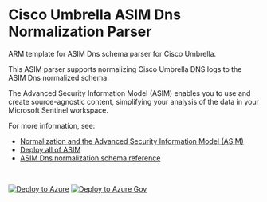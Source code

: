 # Cisco Umbrella ASIM Dns Normalization Parser

ARM template for ASIM Dns schema parser for Cisco Umbrella.

This ASIM parser supports normalizing Cisco Umbrella DNS logs to the ASIM Dns normalized schema.


The Advanced Security Information Model (ASIM) enables you to use and create source-agnostic content, simplifying your analysis of the data in your Microsoft Sentinel workspace.

For more information, see:

- [Normalization and the Advanced Security Information Model (ASIM)](https://aka.ms/AboutASIM)
- [Deploy all of ASIM](https://aka.ms/DeployASIM)
- [ASIM Dns normalization schema reference](https://aka.ms/ASimDnsDoc)

<br>

[![Deploy to Azure](https://aka.ms/deploytoazurebutton)](https://portal.azure.com/#create/Microsoft.Template/uri/https%3A%2F%2Fraw.githubusercontent.com%2FAzure%2FAzure-Sentinel%2Fasim%2Fverctra-ai-dns%2FParsers%2FASimDns%2FARM%2FASimDnsCiscoUmbrella%2FASimDnsCiscoUmbrella.json) [![Deploy to Azure Gov](https://aka.ms/deploytoazuregovbutton)](https://portal.azure.us/#create/Microsoft.Template/uri/https%3A%2F%2Fraw.githubusercontent.com%2FAzure%2FAzure-Sentinel%2Fasim%2Fverctra-ai-dns%2FParsers%2FASimDns%2FARM%2FASimDnsCiscoUmbrella%2FASimDnsCiscoUmbrella.json)
